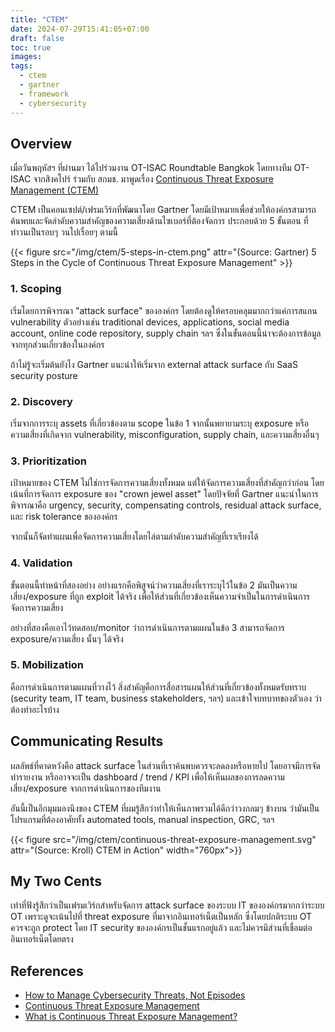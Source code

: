 ```yaml
---
title: "CTEM"
date: 2024-07-29T15:41:05+07:00
draft: false
toc: true
images:
tags:
  - ctem
  - gartner
  - framework
  - cybersecurity
---
```


## Overview
เมื่อวันพฤหัสฯ ที่ผ่านมา ได้ไปร่วมงาน OT-ISAC Roundtable Bangkok โดยทางทีม OT-ISAC จากสิงคโปร์ ร่วมกับ สกมช. มาพูดเรื่อง [Continuous Threat Exposure Management (CTEM)](https://www.gartner.com/en/articles/how-to-manage-cybersecurity-threats-not-episodes)

CTEM เป็นคอนเซปต์/เฟรมเวิร์กที่พัฒนาโดย Gartner โดยมีเป้าหมายเพื่อช่วยให้องค์กรสามารถค้นพบและจัดลำดับความสำคัญของความเสี่ยงด้านไซเบอร์ที่ต้องจัดการ  ประกอบด้วย 5 ขั้นตอน ที่ทำวนเป็นรอบๆ วนไปเรื่อยๆ ตามนี้

{{< figure src="/img/ctem/5-steps-in-ctem.png" attr="(Source: Gartner) 5 Steps in the Cycle of Continuous Threat Exposure Management" >}}

### 1. Scoping
เริ่มโดยการพิจารณา "attack surface" ขององค์กร โดยต้องดูให้ครอบคลุมมากกว่าแค่การสแกน vulnerability ตัวอย่างเช่น traditional devices, applications, social media account, online code repository, supply chain ฯลฯ ซึ่งในขั้นตอนนี้น่าจะต้องการข้อมูลจากทุกส่วนเกี่ยวข้องในองค์กร

ถ้าไม่รู้จะเริ่มต้นยังไง Gartner แนะนำให้เริ่มจาก external attack surface กับ SaaS security posture

### 2. Discovery
เริ่มจากการระบุ assets ที่เกี่ยวข้องตาม scope ในข้อ 1 จากนั้นพยายามระบุ exposure หรือความเสี่ยงที่เกิดจาก vulnerability, misconfiguration, supply chain, และความเสี่ยงอื่นๆ

### 3. Prioritization
เป้าหมายของ CTEM ไม่ใช่การจัดการความเสี่ยงทั้งหมด แต่ให้จัดการความเสี่ยงที่สำคัญกว่าก่อน โดยเน้นที่การจัดการ exposure ของ "crown jewel asset" โดยปัจจัยที่ Gartner แนะนำในการพิจารณาคือ urgency, security, compensating controls, residual attack surface, และ risk tolerance ขององค์กร

จากนั้นก็จัดทำแผนเพื่อจัดการความเสี่ยงโดยไล่ตามลำดับความสำคัญที่เราเรียงได้

### 4. Validation
ขั้นตอนนี้ทำหน้าที่สองอย่าง อย่างแรกคือพิสูจน์ว่าความเสี่ยงที่เราระบุไว้ในข้อ 2 มันเป็นความเสี่ยง/exposure ที่ถูก exploit ได้จริง เพื่อให้ส่วนที่เกี่ยวข้องเห็นความจำเป็นในการดำเนินการจัดการความเสี่ยง

อย่างที่สองคือเอาไว้ทดสอบ/monitor ว่าการดำเนินการตามแผนในข้อ 3 สามารถจัดการ exposure/ความเสี่ยง นั้นๆ ได้จริง

### 5. Mobilization
คือการดำเนินการตามแผนที่วางไว้ สิ่งสำคัญคือการสื่อสารแผนให้ส่วนที่เกี่ยวข้องทั้งหมดรับทราบ (security team, IT team, business stakeholders, ฯลฯ) และเข้าใจบทบาทของตัวเอง ว่าต้องทำอะไรบ้าง

## Communicating Results
ผลลัพธ์ที่คาดหวังคือ attack surface ในส่วนที่เราค้นพบควรจะลดลงหรือหายไป โดยอาจมีการจัดทำรายงาน หรืออาจจะเป็น dashboard / trend / KPI เพื่อให้เห็นผลของการลดความเสี่ยง/exposure จากการดำเนินการของทีมงาน

อันนี้เป็นอีกมุมมองนึงของ CTEM ที่ผมรู้สึกว่าทำให้เห็นภาพรวมได้ดีกว่าวงกลมๆ ข้างบน ว่ามันเป็นโปรแกรมที่ต้องอาศัยทั้ง automated tools, manual inspection, GRC, ฯลฯ

{{< figure src="/img/ctem/continuous-threat-exposure-management.svg" attr="(Source: Kroll) CTEM in Action" width="760px">}}

## My Two Cents
เท่าที่ฟังรู้สึกว่าเป็นเฟรมเวิร์กสำหรับจัดการ attack surface ของระบบ IT ขององค์กรมากกว่าระบบ OT เพราะดูจะเน้นไปที่ threat exposure ที่มาจากอินเทอร์เน็ตเป็นหลัก ซึ่งโดยปกติระบบ OT ควรจะถูก protect โดย IT security ขององค์กรเป็นชั้นแรกอยู่แล้ว และไม่ควรมีส่วนที่เชื่อมต่ออินเทอร์เน็ตโดยตรง

## References
* [How to Manage Cybersecurity Threats, Not Episodes](https://www.gartner.com/en/articles/how-to-manage-cybersecurity-threats-not-episodes)
* [Continuous Threat Exposure Management](https://xmcyber.com/ctem/)
* [What is Continuous Threat Exposure Management?](https://www.kroll.com/en/insights/publications/cyber/what-is-continuous-threat-exposure-management)
